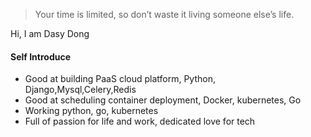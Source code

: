 > Your time is limited, so don’t waste it living someone else’s life. 

Hi, I am Dasy Dong

#### Self Introduce
* Good at building PaaS cloud platform, Python, Django,Mysql,Celery,Redis
* Good at scheduling container deployment, Docker, kubernetes, Go
* Working python, go, kubernetes 
* Full of passion for life and work, dedicated love for tech